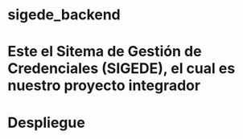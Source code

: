 # sigede_backend
 
# Este el Sitema de Gestión de Credenciales (SIGEDE), el cual es nuestro proyecto integrador
# Despliegue
